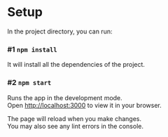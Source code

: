 # Setup

In the project directory, you can run:

### #1 `npm install`

It will install all the dependencies of the project.

### #2 `npm start`

Runs the app in the development mode.\
Open [http://localhost:3000](http://localhost:3000) to view it in your browser.

The page will reload when you make changes.\
You may also see any lint errors in the console.
